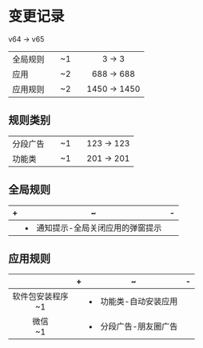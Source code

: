 # 变更记录

v64 -> v65

||||||
|-|:-:|:-:|:-:|:-:|
|全局规则||~1||3 -> 3|
|应用||~2||688 -> 688|
|应用规则||~2||1450 -> 1450|

## 规则类别

||||||
|-|:-:|:-:|:-:|:-:|
|分段广告||~1||123 -> 123|
|功能类||~1||201 -> 201|

## 全局规则

|+|~|-|
|-|-|-|
||<li>通知提示-全局关闭应用的弹窗提示||

## 应用规则

||+|~|-|
|:-:|-|-|-|
|软件包安装程序<br>~1||<li>功能类-自动安装应用||
|微信<br>~1||<li>分段广告-朋友圈广告||
